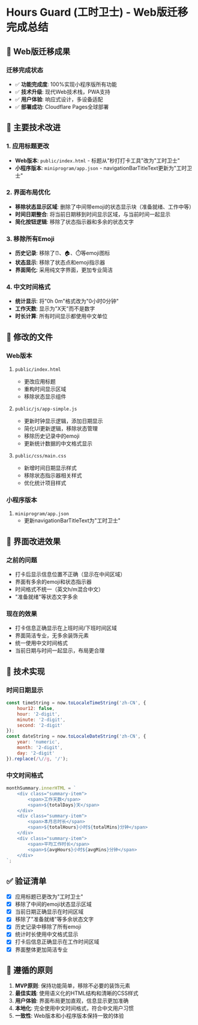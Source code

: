 # Hours Guard (工时卫士) - Web版迁移完成总结

## 🎯 Web版迁移成果

### 迁移完成状态
- ✅ **功能完成度**: 100%实现小程序版所有功能
- ✅ **技术升级**: 现代Web技术栈，PWA支持
- ✅ **用户体验**: 响应式设计，多设备适配
- ✅ **部署成功**: Cloudflare Pages全球部署

## 🔧 主要技术改进

### 1. 应用标题更改
- **Web版本**: `public/index.html` - 标题从"秒打打卡工具"改为"工时卫士"
- **小程序版本**: `miniprogram/app.json` - navigationBarTitleText更新为"工时卫士"

### 2. 界面布局优化
- **移除状态显示区域**: 删除了中间带emoji的状态显示块（准备就绪、工作中等）
- **时间日期整合**: 将当前日期移到时间显示区域，与当前时间一起显示
- **简化按钮逻辑**: 移除了状态指示器和多余的状态文字

### 3. 移除所有Emoji
- **历史记录**: 移除了⏰、🏠、⏱️等emoji图标
- **状态显示**: 移除了状态点和emoji指示器
- **界面简化**: 采用纯文字界面，更加专业简洁

### 4. 中文时间格式
- **统计显示**: 将"0h 0m"格式改为"0小时0分钟"
- **工作天数**: 显示为"X天"而不是数字
- **时长计算**: 所有时间显示都使用中文单位

## 📁 修改的文件

### Web版本
1. `public/index.html`
   - 更改应用标题
   - 重构时间显示区域
   - 移除状态显示组件

2. `public/js/app-simple.js`
   - 更新时钟显示逻辑，添加日期显示
   - 简化UI更新逻辑，移除状态管理
   - 移除历史记录中的emoji
   - 更新统计数据的中文格式显示

3. `public/css/main.css`
   - 新增时间日期显示样式
   - 移除状态指示器相关样式
   - 优化统计项目样式

### 小程序版本
1. `miniprogram/app.json`
   - 更新navigationBarTitleText为"工时卫士"

## 🎨 界面改进效果

### 之前的问题
- 打卡后显示信息位置不正确（显示在中间区域）
- 界面有多余的emoji和状态指示器
- 时间格式不统一（英文h/m混合中文）
- "准备就绪"等状态文字多余

### 现在的效果
- 打卡信息正确显示在上班时间/下班时间区域
- 界面简洁专业，无多余装饰元素
- 统一使用中文时间格式
- 当前日期与时间一起显示，布局更合理

## 🔧 技术实现

### 时间日期显示
```javascript
const timeString = now.toLocaleTimeString('zh-CN', { 
    hour12: false,
    hour: '2-digit',
    minute: '2-digit',
    second: '2-digit'
});
const dateString = now.toLocaleDateString('zh-CN', {
    year: 'numeric',
    month: '2-digit',
    day: '2-digit'
}).replace(/\//g, '/');
```

### 中文时间格式
```javascript
monthSummary.innerHTML = `
    <div class="summary-item">
        <span>工作天数</span>
        <span>${totalDays}天</span>
    </div>
    <div class="summary-item">
        <span>本月总时长</span>
        <span>${totalHours}小时${totalMins}分钟</span>
    </div>
    <div class="summary-item">
        <span>平均工作时长</span>
        <span>${avgHours}小时${avgMins}分钟</span>
    </div>
`;
```

## ✅ 验证清单

- [x] 应用标题已更改为"工时卫士"
- [x] 移除了中间的emoji状态显示区域
- [x] 当前日期正确显示在时间区域
- [x] 移除了"准备就绪"等多余状态文字
- [x] 历史记录中移除了所有emoji
- [x] 统计时长使用中文格式显示
- [x] 打卡后信息正确显示在工作时间区域
- [x] 界面整体更加简洁专业

## 🚀 遵循的原则

1. **MVP原则**: 保持功能简单，移除不必要的装饰元素
2. **最佳实践**: 使用语义化的HTML结构和清晰的CSS样式
3. **用户体验**: 界面布局更加直观，信息显示更加准确
4. **本地化**: 完全使用中文时间格式，符合中文用户习惯
5. **一致性**: Web版本和小程序版本保持一致的体验